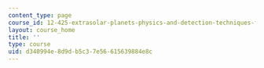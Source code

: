 ```yaml
---
content_type: page
course_id: 12-425-extrasolar-planets-physics-and-detection-techniques-fall-2007
layout: course_home
title: ''
type: course
uid: d340994e-8d9d-b5c3-7e56-615639884e8c
---
```

